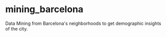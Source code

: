 # mining_barcelona
Data Mining from Barcelona's neighborhoods to get demographic insights of the city.
